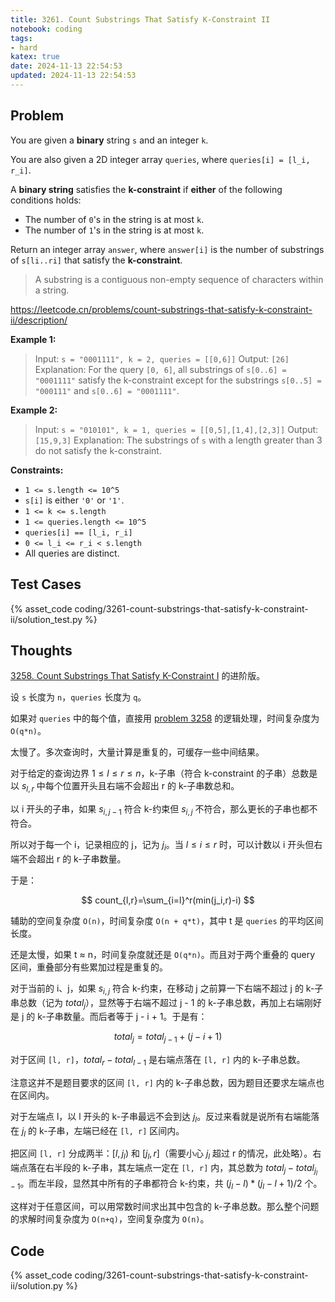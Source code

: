 ```yaml
---
title: 3261. Count Substrings That Satisfy K-Constraint II
notebook: coding
tags:
- hard
katex: true
date: 2024-11-13 22:54:53
updated: 2024-11-13 22:54:53
---
```

## Problem

You are given a **binary** string `s` and an integer `k`.

You are also given a 2D integer array `queries`, where `queries[i] = [l_i, r_i]`.

A **binary string** satisfies the **k-constraint** if **either** of the following conditions holds:

- The number of `0`'s in the string is at most `k`.
- The number of `1`'s in the string is at most `k`.

Return an integer array `answer`, where `answer[i]` is the number of substrings of `s[li..ri]` that satisfy the **k-constraint**.

> A substring is a contiguous non-empty sequence of characters within a string.

<https://leetcode.cn/problems/count-substrings-that-satisfy-k-constraint-ii/description/>

**Example 1:**

> Input: `s = "0001111", k = 2, queries = [[0,6]]`
> Output: `[26]`
> Explanation:
> For the query `[0, 6]`, all substrings of `s[0..6] = "0001111"` satisfy the k-constraint except for the substrings `s[0..5] = "000111"` and `s[0..6] = "0001111"`.

**Example 2:**

> Input: `s = "010101", k = 1, queries = [[0,5],[1,4],[2,3]]`
> Output: `[15,9,3]`
> Explanation:
> The substrings of `s` with a length greater than 3 do not satisfy the k-constraint.

**Constraints:**

- `1 <= s.length <= 10^5`
- `s[i]` is either `'0'` or `'1'`.
- `1 <= k <= s.length`
- `1 <= queries.length <= 10^5`
- `queries[i] == [l_i, r_i]`
- `0 <= l_i <= r_i < s.length`
- All queries are distinct.

## Test Cases

{% asset_code coding/3261-count-substrings-that-satisfy-k-constraint-ii/solution_test.py %}

## Thoughts

[3258. Count Substrings That Satisfy K-Constraint I](/coding/3258-count-substrings-that-satisfy-k-constraint-i) 的进阶版。

设 `s` 长度为 `n`，`queries` 长度为 `q`。

如果对 `queries` 中的每个值，直接用 [problem 3258](/coding/3258-count-substrings-that-satisfy-k-constraint-i) 的逻辑处理，时间复杂度为 `O(q*n)`。

太慢了。多次查询时，大量计算是重复的，可缓存一些中间结果。

对于给定的查询边界 $1\le l\le r\le n$，k-子串（符合 k-constraint 的子串）总数是以 $s_{l,r}$ 中每个位置开头且右端不会超出 r 的 k-子串数总和。

以 i 开头的子串，如果 $s_{i,j-1}$ 符合 k-约束但 $s_{i,j}$ 不符合，那么更长的子串也都不符合。

所以对于每一个 i，记录相应的 j，记为 $j_i$。当 $l\le i\le r$ 时，可以计数以 i 开头但右端不会超出 r 的 k-子串数量。

于是：

$$
count_{l,r}=\sum_{i=l}^r(min(j_i,r)-i)
$$

辅助的空间复杂度 `O(n)`，时间复杂度 `O(n + q*t)`，其中 t 是 `queries` 的平均区间长度。

还是太慢，如果 t ≈ n，时间复杂度就还是 `O(q*n)`。而且对于两个重叠的 query 区间，重叠部分有些累加过程是重复的。

对于当前的 i、j，如果 $s_{i,j}$ 符合 k-约束，在移动 j 之前算一下右端不超过 j 的 k-子串总数（记为 $total_j$），显然等于右端不超过 j - 1 的 k-子串总数，再加上右端刚好是 j 的 k-子串数量。而后者等于 j - i + 1。于是有：

$$
total_j=total_{j-1}+(j-i+1)
$$

对于区间 `[l, r]`，$total_r-total_{l-1}$ 是右端点落在 `[l, r]` 内的 k-子串总数。

注意这并不是题目要求的区间 `[l, r]` 内的 k-子串总数，因为题目还要求左端点也在区间内。

对于左端点 l，以 l 开头的 k-子串最远不会到达 $j_l$。反过来看就是说所有右端能落在 $j_l$ 的 k-子串，左端已经在 `[l, r]` 区间内。

把区间 `[l, r]` 分成两半：$[l,j_l)$ 和 $[j_l, r]$（需要小心 $j_l$ 超过 r 的情况，此处略）。右端点落在右半段的 k-子串，其左端点一定在 `[l, r]` 内，其总数为 $total_j-total_{j_l-1}$。而左半段，显然其中所有的子串都符合 k-约束，共 $(j_l-l)*(j_l-l+1)/2$ 个。

这样对于任意区间，可以用常数时间求出其中包含的 k-子串总数。那么整个问题的求解时间复杂度为 `O(n+q)`，空间复杂度为 `O(n)`。

## Code

{% asset_code coding/3261-count-substrings-that-satisfy-k-constraint-ii/solution.py %}
